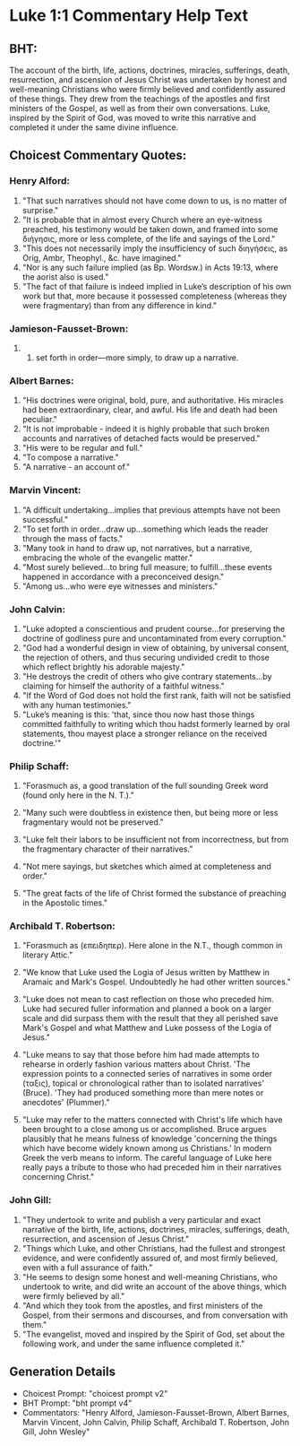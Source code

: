 # Luke 1:1 Commentary Help Text

## BHT:
The account of the birth, life, actions, doctrines, miracles, sufferings, death, resurrection, and ascension of Jesus Christ was undertaken by honest and well-meaning Christians who were firmly believed and confidently assured of these things. They drew from the teachings of the apostles and first ministers of the Gospel, as well as from their own conversations. Luke, inspired by the Spirit of God, was moved to write this narrative and completed it under the same divine influence.

## Choicest Commentary Quotes:
### Henry Alford:
1. "That such narratives should not have come down to us, is no matter of surprise."
2. "It is probable that in almost every Church where an eye-witness preached, his testimony would be taken down, and framed into some διήγησις, more or less complete, of the life and sayings of the Lord."
3. "This does not necessarily imply the insufficiency of such διηγήσεις, as Orig, Ambr, Theophyl., &c. have imagined."
4. "Nor is any such failure implied (as Bp. Wordsw.) in Acts 19:13, where the aorist also is used."
5. "The fact of that failure is indeed implied in Luke’s description of his own work but that, more because it possessed completeness (whereas they were fragmentary) than from any difference in kind."

### Jamieson-Fausset-Brown:
1. 1. set forth in order—more
	simply, to draw up a narrative.

### Albert Barnes:
1. "His doctrines were original, bold, pure, and authoritative. His miracles had been extraordinary, clear, and awful. His life and death had been peculiar."
2. "It is not improbable - indeed it is highly probable that such broken accounts and narratives of detached facts would be preserved."
3. "His were to be regular and full."
4. "To compose a narrative."
5. "A narrative - an account of."

### Marvin Vincent:
1. "A difficult undertaking...implies that previous attempts have not been successful." 
2. "To set forth in order...draw up...something which leads the reader through the mass of facts."
3. "Many took in hand to draw up, not narratives, but a narrative, embracing the whole of the evangelic matter."
4. "Most surely believed...to bring full measure; to fulfill...these events happened in accordance with a preconceived design."
5. "Among us...who were eye witnesses and ministers."

### John Calvin:
1. "Luke adopted a conscientious and prudent course...for preserving the doctrine of godliness pure and uncontaminated from every corruption."
2. "God had a wonderful design in view of obtaining, by universal consent, the rejection of others, and thus securing undivided credit to those which reflect brightly his adorable majesty."
3. "He destroys the credit of others who give contrary statements...by claiming for himself the authority of a faithful witness."
4. "If the Word of God does not hold the first rank, faith will not be satisfied with any human testimonies."
5. "Luke’s meaning is this: 'that, since thou now hast those things committed faithfully to writing which thou hadst formerly learned by oral statements, thou mayest place a stronger reliance on the received doctrine.'"

### Philip Schaff:
1. "Forasmuch as, a good translation of the full sounding Greek word (found only here in the N. T.)."

2. "Many such were doubtless in existence then, but being more or less fragmentary would not be preserved."

3. "Luke felt their labors to be insufficient not from incorrectness, but from the fragmentary character of their narratives."

4. "Not mere sayings, but sketches which aimed at completeness and order."

5. "The great facts of the life of Christ formed the substance of preaching in the Apostolic times."

### Archibald T. Robertson:
1. "Forasmuch as (επειδηπερ). Here alone in the N.T., though common in literary Attic."

2. "We know that Luke used the Logia of Jesus written by Matthew in Aramaic and Mark's Gospel. Undoubtedly he had other written sources."

3. "Luke does not mean to cast reflection on those who preceded him. Luke had secured fuller information and planned a book on a larger scale and did surpass them with the result that they all perished save Mark's Gospel and what Matthew and Luke possess of the Logia of Jesus."

4. "Luke means to say that those before him had made attempts to rehearse in orderly fashion various matters about Christ. 'The expression points to a connected series of narratives in some order (ταξις), topical or chronological rather than to isolated narratives' (Bruce). 'They had produced something more than mere notes or anecdotes' (Plummer)."

5. "Luke may refer to the matters connected with Christ's life which have been brought to a close among us or accomplished. Bruce argues plausibly that he means fulness of knowledge 'concerning the things which have become widely known among us Christians.' In modern Greek the verb means to inform. The careful language of Luke here really pays a tribute to those who had preceded him in their narratives concerning Christ."

### John Gill:
1. "They undertook to write and publish a very particular and exact narrative of the birth, life, actions, doctrines, miracles, sufferings, death, resurrection, and ascension of Jesus Christ."
2. "Things which Luke, and other Christians, had the fullest and strongest evidence, and were confidently assured of, and most firmly believed, even with a full assurance of faith."
3. "He seems to design some honest and well-meaning Christians, who undertook to write, and did write an account of the above things, which were firmly believed by all."
4. "And which they took from the apostles, and first ministers of the Gospel, from their sermons and discourses, and from conversation with them."
5. "The evangelist, moved and inspired by the Spirit of God, set about the following work, and under the same influence completed it."


## Generation Details
- Choicest Prompt: "choicest prompt v2"
- BHT Prompt: "bht prompt v4"
- Commentators: "Henry Alford, Jamieson-Fausset-Brown, Albert Barnes, Marvin Vincent, John Calvin, Philip Schaff, Archibald T. Robertson, John Gill, John Wesley"
